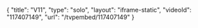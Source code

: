 {
    "title": "V11",
    "type": "solo",
    "layout": "iframe-static",
    "videoId": "117407149",
    "url": "\/tvpembed\/117407149"
}